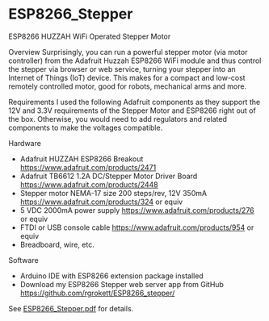 # ESP8266_Stepper
ESP8266 HUZZAH WiFi Operated Stepper Motor

Overview
Surprisingly, you can run a powerful stepper motor (via motor controller) from 
the Adafruit Huzzah ESP8266 WiFi module and thus control the stepper via 
browser or web service, turning your stepper into an Internet of Things (IoT) 
device. This makes for a compact and low-cost remotely controlled motor, good 
for robots, mechanical arms and more.

Requirements
I used the following Adafruit components as they support the 12V and 3.3V 
requirements of the Stepper Motor and ESP8266 right out of the box. Otherwise, 
you would need to add regulators and related components to make the voltages 
compatible.

Hardware
 *  Adafruit HUZZAH ESP8266 Breakout  https://www.adafruit.com/products/2471
 *  Adafruit TB6612 1.2A DC/Stepper Motor Driver Board https://www.adafruit.com/products/2448
 *  Stepper motor NEMA-17 size 200 steps/rev, 12V 350mA https://www.adafruit.com/products/324 or equiv
 *  5 VDC 2000mA power supply  https://www.adafruit.com/products/276 or equiv
 *  FTDI or USB console cable https://www.adafruit.com/products/954 or equiv
 *  Breadboard, wire, etc.

Software
 *  Arduino IDE with ESP8266 extension package installed
 *  Download my ESP8266 Stepper web server app from GitHub https://github.com/rgrokett/ESP8266_stepper/

See [ESP8266_Stepper.pdf](ESP8266_Stepper.pdf) for details.

